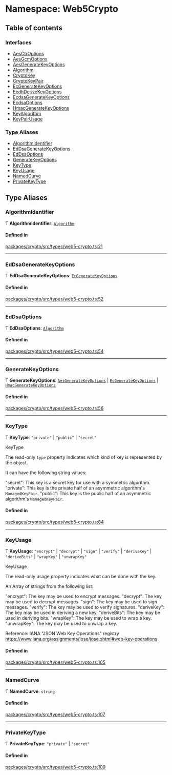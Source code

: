 # Namespace: Web5Crypto

## Table of contents

### Interfaces

- [AesCtrOptions](../interfaces/Web5Crypto.AesCtrOptions.md)
- [AesGcmOptions](../interfaces/Web5Crypto.AesGcmOptions.md)
- [AesGenerateKeyOptions](../interfaces/Web5Crypto.AesGenerateKeyOptions.md)
- [Algorithm](../interfaces/Web5Crypto.Algorithm.md)
- [CryptoKey](../interfaces/Web5Crypto.CryptoKey.md)
- [CryptoKeyPair](../interfaces/Web5Crypto.CryptoKeyPair.md)
- [EcGenerateKeyOptions](../interfaces/Web5Crypto.EcGenerateKeyOptions.md)
- [EcdhDeriveKeyOptions](../interfaces/Web5Crypto.EcdhDeriveKeyOptions.md)
- [EcdsaGenerateKeyOptions](../interfaces/Web5Crypto.EcdsaGenerateKeyOptions.md)
- [EcdsaOptions](../interfaces/Web5Crypto.EcdsaOptions.md)
- [HmacGenerateKeyOptions](../interfaces/Web5Crypto.HmacGenerateKeyOptions.md)
- [KeyAlgorithm](../interfaces/Web5Crypto.KeyAlgorithm.md)
- [KeyPairUsage](../interfaces/Web5Crypto.KeyPairUsage.md)

### Type Aliases

- [AlgorithmIdentifier](Web5Crypto.md#algorithmidentifier)
- [EdDsaGenerateKeyOptions](Web5Crypto.md#eddsageneratekeyoptions)
- [EdDsaOptions](Web5Crypto.md#eddsaoptions)
- [GenerateKeyOptions](Web5Crypto.md#generatekeyoptions)
- [KeyType](Web5Crypto.md#keytype)
- [KeyUsage](Web5Crypto.md#keyusage)
- [NamedCurve](Web5Crypto.md#namedcurve)
- [PrivateKeyType](Web5Crypto.md#privatekeytype)

## Type Aliases

### AlgorithmIdentifier

Ƭ **AlgorithmIdentifier**: [`Algorithm`](../interfaces/Web5Crypto.Algorithm.md)

#### Defined in

[packages/crypto/src/types/web5-crypto.ts:21](https://github.com/TBD54566975/web5-js/blob/ff920f5/packages/crypto/src/types/web5-crypto.ts#L21)

___

### EdDsaGenerateKeyOptions

Ƭ **EdDsaGenerateKeyOptions**: [`EcGenerateKeyOptions`](../interfaces/Web5Crypto.EcGenerateKeyOptions.md)

#### Defined in

[packages/crypto/src/types/web5-crypto.ts:52](https://github.com/TBD54566975/web5-js/blob/ff920f5/packages/crypto/src/types/web5-crypto.ts#L52)

___

### EdDsaOptions

Ƭ **EdDsaOptions**: [`Algorithm`](../interfaces/Web5Crypto.Algorithm.md)

#### Defined in

[packages/crypto/src/types/web5-crypto.ts:54](https://github.com/TBD54566975/web5-js/blob/ff920f5/packages/crypto/src/types/web5-crypto.ts#L54)

___

### GenerateKeyOptions

Ƭ **GenerateKeyOptions**: [`AesGenerateKeyOptions`](../interfaces/Web5Crypto.AesGenerateKeyOptions.md) \| [`EcGenerateKeyOptions`](../interfaces/Web5Crypto.EcGenerateKeyOptions.md) \| [`HmacGenerateKeyOptions`](../interfaces/Web5Crypto.HmacGenerateKeyOptions.md)

#### Defined in

[packages/crypto/src/types/web5-crypto.ts:56](https://github.com/TBD54566975/web5-js/blob/ff920f5/packages/crypto/src/types/web5-crypto.ts#L56)

___

### KeyType

Ƭ **KeyType**: ``"private"`` \| ``"public"`` \| ``"secret"``

KeyType

The read-only `type` property indicates which kind of key
is represented by the object.

It can have the following string values:

  "secret": This key is a secret key for use with a symmetric algorithm.
  "private": This key is the private half of an asymmetric algorithm's `ManagedKeyPair`.
  "public": This key is the public half of an asymmetric algorithm's `ManagedKeyPair`.

#### Defined in

[packages/crypto/src/types/web5-crypto.ts:84](https://github.com/TBD54566975/web5-js/blob/ff920f5/packages/crypto/src/types/web5-crypto.ts#L84)

___

### KeyUsage

Ƭ **KeyUsage**: ``"encrypt"`` \| ``"decrypt"`` \| ``"sign"`` \| ``"verify"`` \| ``"deriveKey"`` \| ``"deriveBits"`` \| ``"wrapKey"`` \| ``"unwrapKey"``

KeyUsage

The read-only usage property indicates what can be done with the key.

An Array of strings from the following list:

  "encrypt": The key may be used to encrypt messages.
  "decrypt": The key may be used to decrypt messages.
  "sign": The key may be used to sign messages.
  "verify": The key may be used to verify signatures.
  "deriveKey": The key may be used in deriving a new key.
  "deriveBits": The key may be used in deriving bits.
  "wrapKey": The key may be used to wrap a key.
  "unwrapKey": The key may be used to unwrap a key.

Reference: IANA "JSON Web Key Operations" registry
           https://www.iana.org/assignments/jose/jose.xhtml#web-key-operations

#### Defined in

[packages/crypto/src/types/web5-crypto.ts:105](https://github.com/TBD54566975/web5-js/blob/ff920f5/packages/crypto/src/types/web5-crypto.ts#L105)

___

### NamedCurve

Ƭ **NamedCurve**: `string`

#### Defined in

[packages/crypto/src/types/web5-crypto.ts:107](https://github.com/TBD54566975/web5-js/blob/ff920f5/packages/crypto/src/types/web5-crypto.ts#L107)

___

### PrivateKeyType

Ƭ **PrivateKeyType**: ``"private"`` \| ``"secret"``

#### Defined in

[packages/crypto/src/types/web5-crypto.ts:109](https://github.com/TBD54566975/web5-js/blob/ff920f5/packages/crypto/src/types/web5-crypto.ts#L109)
